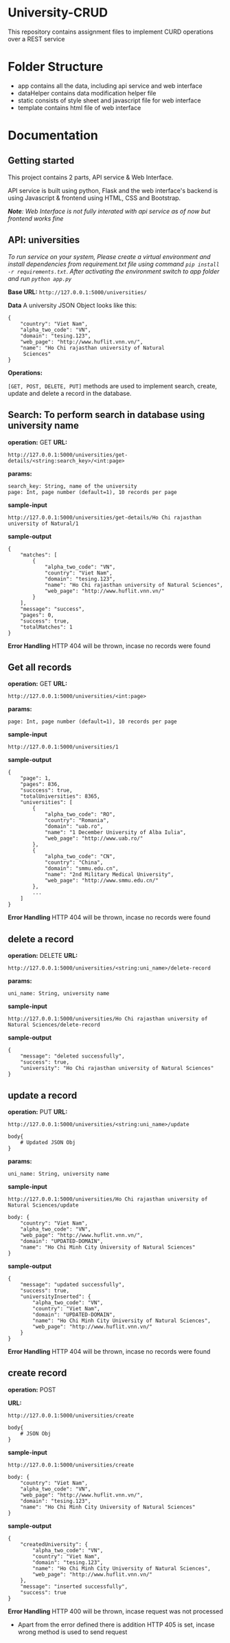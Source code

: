 # University-CRUD
This repository contains assignment files to implement CURD operations over a REST service

# Folder Structure
- app contains all the data, including api service and web interface
- dataHelper contains data modification helper file
- static consists of style sheet and javascript file for web interface
- template contains html file of web interface

# Documentation
## Getting started

This project contains 2 parts, API service & Web Interface.

API service is built using python, Flask and the web interface's backend is using Javascript & frontend using  HTML, CSS and Bootstrap.

***Note**: Web Interface is not fully interated with api service as of now but frontend works fine*

## API: universities

*To run service on your system, Please create a virtual environment and install dependencies from requirement.txt file using command ```pip install -r requirements.txt```*.
*After activating the environment switch to app folder and run ```python app.py```*

**Base URL:**
```http://127.0.0.1:5000/universities/```

**Data**
A university JSON Object looks like this:
```
{
    "country": "Viet Nam", 
    "alpha_two_code": "VN", 
    "domain": "tesing.123", 
    "web_page": "http://www.huflit.vnn.vn/", 
    "name": "Ho Chi rajasthan university of Natural 
     Sciences"
}
```
**Operations:** 

```[GET, POST, DELETE, PUT]``` methods are used to implement search, create, update and delete a record in the database.

## Search: To perform search in database using university name
**operation:** GET
**URL:** 
```
http://127.0.0.1:5000/universities/get-details/<string:search_key>/<int:page>
```

**params:** 
```
search_key: String, name of the university
page: Int, page number (default=1), 10 records per page
```
**sample-input**
```
http://127.0.0.1:5000/universities/get-details/Ho Chi rajasthan university of Natural/1
```
**sample-output**
```
{
    "matches": [
        {
            "alpha_two_code": "VN",
            "country": "Viet Nam",
            "domain": "tesing.123",
            "name": "Ho Chi rajasthan university of Natural Sciences",
            "web_page": "http://www.huflit.vnn.vn/"
        }
    ],
    "message": "success",
    "pages": 0,
    "success": true,
    "totalMatches": 1
}
```
**Error Handling**
HTTP 404 will be thrown, incase no records were found

## Get all records
**operation:** GET
**URL:** 
```
http://127.0.0.1:5000/universities/<int:page>
```
**params:** 
```
page: Int, page number (default=1), 10 records per page
```
**sample-input**
```
http://127.0.0.1:5000/universities/1
```
**sample-output**
```
{
    "page": 1,
    "pages": 836,
    "succcess": true,
    "totalUniversities": 8365,
    "universities": [
        {
            "alpha_two_code": "RO",
            "country": "Romania",
            "domain": "uab.ro",
            "name": "1 December University of Alba Iulia",
            "web_page": "http://www.uab.ro/"
        },
        {
            "alpha_two_code": "CN",
            "country": "China",
            "domain": "smmu.edu.cn",
            "name": "2nd Military Medical University",
            "web_page": "http://www.smmu.edu.cn/"
        },
        ...
    ]
}
```
**Error Handling**
HTTP 404 will be thrown, incase no records were found

## delete a record
**operation:** DELETE
**URL:** 
```
http://127.0.0.1:5000/universities/<string:uni_name>/delete-record
```
**params:** 
```
uni_name: String, university name
```
**sample-input**
```
http://127.0.0.1:5000/universities/Ho Chi rajasthan university of Natural Sciences/delete-record
```
**sample-output**
```
{
    "message": "deleted successfully",
    "success": true,
    "university": "Ho Chi rajasthan university of Natural Sciences"
}
```
## update a record
**operation:** PUT
**URL:** 
```
http://127.0.0.1:5000/universities/<string:uni_name>/update

body{
    # Updated JSON Obj
}
```
**params:** 
```
uni_name: String, university name
```
**sample-input**
```
http://127.0.0.1:5000/universities/Ho Chi rajasthan university of Natural Sciences/update

body: {
	"country": "Viet Nam", 
	"alpha_two_code": "VN", 
	"web_page": "http://www.huflit.vnn.vn/", 
	"domain": "UPDATED-DOMAIN", 
	"name": "Ho Chi Minh City University of Natural Sciences"
}
```
**sample-output**
```
{
    "message": "updated successfully",
    "success": true,
    "universityInserted": {
        "alpha_two_code": "VN",
        "country": "Viet Nam",
        "domain": "UPDATED-DOMAIN",
        "name": "Ho Chi Minh City University of Natural Sciences",
        "web_page": "http://www.huflit.vnn.vn/"
    }
}
```
**Error Handling**
HTTP 404 will be thrown, incase no records were found

## create record
**operation:** POST

**URL:** 
```
http://127.0.0.1:5000/universities/create

body{
    # JSON Obj
}
```
**sample-input**
```
http://127.0.0.1:5000/universities/create

body: {
	"country": "Viet Nam", 
	"alpha_two_code": "VN", 
	"web_page": "http://www.huflit.vnn.vn/", 
	"domain": "tesing.123", 
	"name": "Ho Chi Minh City University of Natural Sciences"
}
```
**sample-output**
```
{
    "createdUniversity": {
        "alpha_two_code": "VN",
        "country": "Viet Nam",
        "domain": "tesing.123",
        "name": "Ho Chi Minh City University of Natural Sciences",
        "web_page": "http://www.huflit.vnn.vn/"
    },
    "message": "inserted successfully",
    "success": true
}
```
**Error Handling**
HTTP 400 will be thrown, incase request was not processed

- Apart from the error defined there is addition HTTP 405 is set, incase wrong method is used to send request
